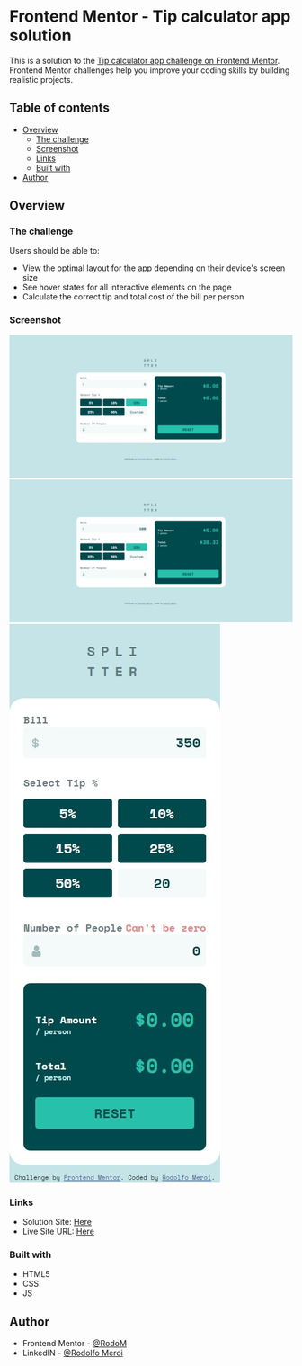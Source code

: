 # Frontend Mentor - Tip calculator app solution

This is a solution to the [Tip calculator app challenge on Frontend Mentor](https://www.frontendmentor.io/challenges/tip-calculator-app-ugJNGbJUX). Frontend Mentor challenges help you improve your coding skills by building realistic projects.

## Table of contents

- [Overview](#overview)
  - [The challenge](#the-challenge)
  - [Screenshot](#screenshot)
  - [Links](#links)
  - [Built with](#built-with)
- [Author](#author)

## Overview

### The challenge

Users should be able to:

- View the optimal layout for the app depending on their device's screen size
- See hover states for all interactive elements on the page
- Calculate the correct tip and total cost of the bill per person

### Screenshot

![Design preview for the tip calculator app challenge](./design/Desktop-design-empty.jpeg)
![Design preview filled](./design/Desktop-design-completed.jpeg)
![Mobile Design preview](./design/Mobile-design.jpeg)

### Links

- Solution Site: [Here](https://www.frontendmentor.io/solutions/responsive-tip-calculator-mWP50XiX2)
- Live Site URL: [Here](https://rodom-tip-calculator.netlify.app/)

### Built with

- HTML5
- CSS
- JS

## Author

- Frontend Mentor - [@RodoM](https://www.frontendmentor.io/profile/RodoM)
- LinkedIN - [@Rodolfo Meroi](https://www.linkedin.com/in/rodolfo-meroi-858a13227/)
